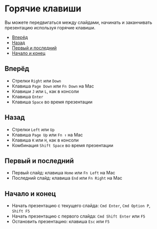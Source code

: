 # Горячие клавиши

Вы можете передвигаться между слайдами, начинать и заканчивать презентацию используя горячие клавиши.

- [Вперёд](#Вперёд)
- [Назад](#Назад)
- [Первый и последний](#Первый-и-последний)
- [Начало и конец](#Начало-и-конец)

## Вперёд

- Стрелки `Right` или `Down`
- Клавиша `Page Down` или `Fn Down` на Mac
- Клавиши `J` или `L`, как в консоли
- Клавиша `Enter`
- Клавиша `Space` во время презентации

## Назад

- Стрелки `Left` или `Up`
- Клавиша `Page Up` или `Fn ↑` на Mac
- Клавиша `K` или `H`, как в консоли
- Комбинация `Shift Space` во время презентации

## Первый и последний

- Первый слайд: клавиша `Home` или `Fn Left` на Mac
- Последний слайд: клавиша `End` или `Fn Right` на Mac

## Начало и конец

- Начать презентацию с текущего слайда: `Cmd Enter`, `Cmd Option P`, `Shift F5`
- Начать презентацию с первого слайда: `Cmd Shift Enter` или `F5`
- Остановить презентацию: клавиша `Esc` или `F5`
